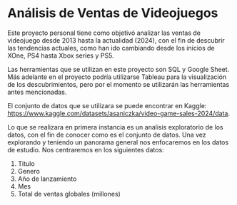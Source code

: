 # Análisis de Ventas de Videojuegos

Este proyecto personal tiene como objetivó analizar las ventas de videojuego desde 2013 hasta la actualidad (2024), con el fin de descubrir las tendencias actuales, como han ido cambiando desde los inicios de XOne, PS4 hasta Xbox series y PS5.

Las herramientas que se utilizan en este proyecto son SQL y Google Sheet. Más adelante en el proyecto podría utilizarse Tableau para la visualización de los descubrimientos, pero por el momento se utilizarán las herramientas antes mencionadas.

El conjunto de datos que se utilizara se puede encontrar en Kaggle: https://www.kaggle.com/datasets/asaniczka/video-game-sales-2024/data.

Lo que se realizara en primera instancia es un analisis exploratorio de los datos, con el fin de conocer como es el conjunto de datos. Una vez explorando y teniendo un panorama general nos enfocaremos en los datos de estudio.
Nos centraremos en los siguientes datos:

1. Titulo
2. Genero
3. Año de lanzamiento
4. Mes
5. Total de ventas globales (millones)


